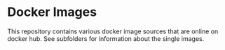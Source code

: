 # Docker Images

This repository contains various docker image sources that are online on docker hub. See subfolders for information
about the single images.
